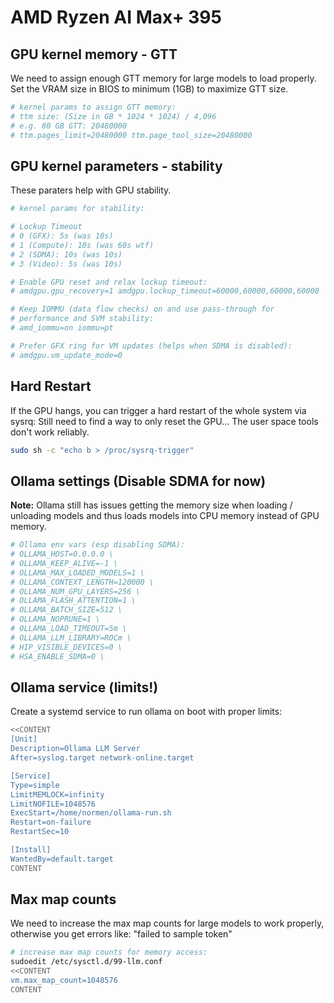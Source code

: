 # AMD Ryzen AI Max+ 395

## GPU kernel memory - GTT
We need to assign enough GTT memory for large models to load properly.
Set the VRAM size in BIOS to minimum (1GB) to maximize GTT size.
```bash
# kernel params to assign GTT memory:
# ttm size: (Size in GB * 1024 * 1024) / 4,096
# e.g. 80 GB GTT: 20480000
# ttm.pages_limit=20480000 ttm.page_tool_size=20480000
```

## GPU kernel parameters - stability
These paraters help with GPU stability.
```bash
# kernel params for stability:

# Lockup Timeout
# 0 (GFX): 5s (was 10s)
# 1 (Compute): 10s (was 60s wtf)
# 2 (SDMA): 10s (was 10s)
# 3 (Video): 5s (was 10s)

# Enable GPU reset and relax lockup timeout:
# amdgpu.gpu_recovery=1 amdgpu.lockup_timeout=60000,60000,60000,60000

# Keep IOMMU (data flow checks) on and use pass-through for
# performance and SVM stability:
# amd_iommu=on iommu=pt

# Prefer GFX ring for VM updates (helps when SDMA is disabled):
# amdgpu.vm_update_mode=0
```

## Hard Restart
If the GPU hangs, you can trigger a hard restart of the whole system via sysrq:
Still need to find a way to only reset the GPU... The user space tools don't work reliably.
```bash
sudo sh -c "echo b > /proc/sysrq-trigger"
```

## Ollama settings (Disable SDMA for now)
**Note:** Ollama still has issues getting the memory size when loading / unloading models
and thus loads models into CPU memory instead of GPU memory.
```bash
# Ollama env vars (esp disabling SDMA):
# OLLAMA_HOST=0.0.0.0 \
# OLLAMA_KEEP_ALIVE=-1 \
# OLLAMA_MAX_LOADED_MODELS=1 \
# OLLAMA_CONTEXT_LENGTH=120000 \
# OLLAMA_NUM_GPU_LAYERS=256 \
# OLLAMA_FLASH_ATTENTION=1 \
# OLLAMA_BATCH_SIZE=512 \
# OLLAMA_NOPRUNE=1 \
# OLLAMA_LOAD_TIMEOUT=5m \
# OLLAMA_LLM_LIBRARY=ROCm \
# HIP_VISIBLE_DEVICES=0 \
# HSA_ENABLE_SDMA=0 \ 

```

## Ollama service (limits!)
Create a systemd service to run ollama on boot with proper limits:
```bash
<<CONTENT
[Unit]
Description=Ollama LLM Server
After=syslog.target network-online.target

[Service]
Type=simple
LimitMEMLOCK=infinity
LimitNOFILE=1048576
ExecStart=/home/normen/ollama-run.sh
Restart=on-failure
RestartSec=10

[Install]
WantedBy=default.target
CONTENT
```

## Max map counts
We need to increase the max map counts for large models to work properly,
otherwise you get errors like: "failed to sample token"
```bash
# increase max map counts for memory access:
sudoedit /etc/sysctl.d/99-llm.conf
<<CONTENT
vm.max_map_count=1048576
CONTENT
```
